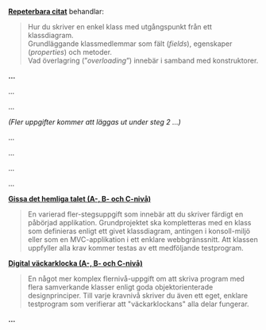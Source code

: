 **[Repeterbara citat](https://github.com/1dv024/exercise-quotation-viewer)** behandlar:

> Hur du skriver en enkel klass med utgångspunkt från ett klassdiagram.<br /> 
> Grundläggande klassmedlemmar som fält (_fields_), egenskaper (_properties_) och metoder.<br />
> Vad överlagring (”_overloading_”) innebär i samband med konstruktorer.

**...**

...

...

_(Fler uppgifter kommer att läggas ut under steg 2 ...)_

...

...

...

...

**[Gissa det hemliga talet (A-, B- och C-nivå)](https://github.com/1dv024/exercise-number-guessing-game)**

> En varierad fler-stegsuppgift som innebär att du skriver färdigt en påbörjad applikation. Grundprojektet ska kompletteras med en klass som definieras enligt ett givet klassdiagram, antingen i konsoll-miljö eller som en MVC-applikation i ett enklare webbgränssnitt. Att klassen uppfyller alla krav kommer testas av ett medföljande testprogram.

**[Digital väckarklocka (A-, B- och C-nivå)](https://github.com/1dv024/exercise-digital-alarm-clock)**

> En något mer komplex flernivå-uppgift om att skriva program med flera samverkande klasser enligt goda objektorienterade designprinciper. Till varje kravnivå skriver du även ett eget, enklare testprogram som verifierar att "väckarklockans" alla delar fungerar.
 
**...**

